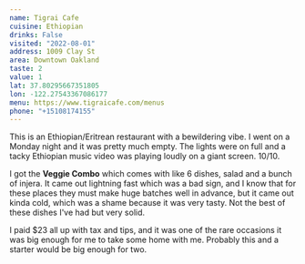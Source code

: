 ```yaml
---
name: Tigrai Cafe
cuisine: Ethiopian
drinks: False
visited: "2022-08-01"
address: 1009 Clay St
area: Downtown Oakland
taste: 2
value: 1
lat: 37.80295667351805
lon: -122.27543367086177
menu: https://www.tigraicafe.com/menus
phone: "+15108174155"
---
```


This is an Ethiopian/Eritrean restaurant with a bewildering vibe. I went on a Monday night and it was pretty much empty. The lights were on full and a tacky Ethiopian music video was playing loudly on a giant screen. 10/10.

I got the **Veggie Combo** which comes with like 6 dishes, salad and a bunch of injera. It came out lightning fast which was a bad sign, and I know that for these places they must make huge batches well in advance, but it came out kinda cold, which was a shame because it was very tasty. Not the best of these dishes I've had but very solid.

I paid $23 all up with tax and tips, and it was one of the rare occasions it was big enough for me to take some home with me. Probably this and a starter would be big enough for two.
